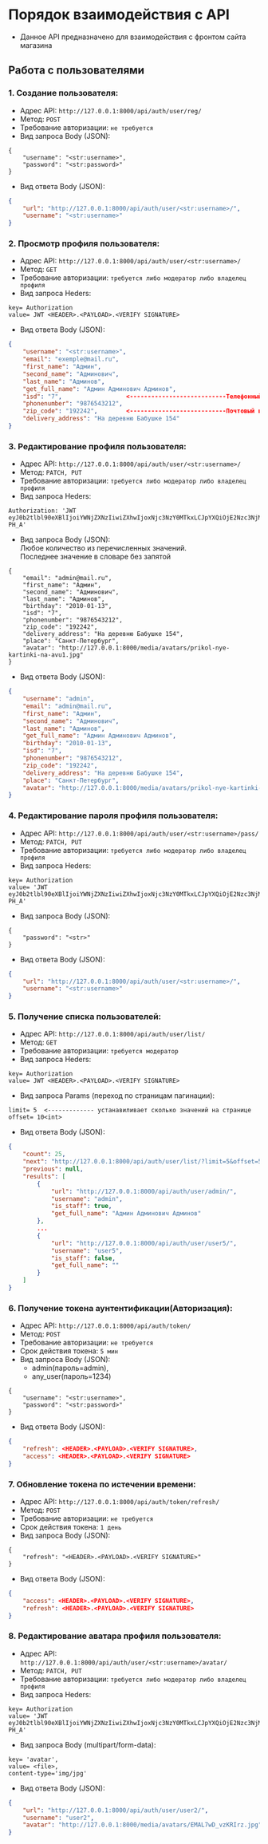# Порядок взаимодействия с API
* Данное API предназначено для взаимодействия с фронтом сайта магазина 
## Работа с пользователями 
### 1. Создание пользователя:
- Адрес API: `http://127.0.0.1:8000/api/auth/user/reg/` 
- Метод: `POST` 
- Требование авторизации: `не требуется` 
- Вид запроса Body (JSON):
```
{
    "username": "<str:username>",
    "password": "<str:password>"
}
```
- Вид ответа Body (JSON):
```JSON
{
    "url": "http://127.0.0.1:8000/api/auth/user/<str:username>/",
    "username": "<str:username>"
}
```
### 2. Просмотр профиля пользователя:
- Адрес API: `http://127.0.0.1:8000/api/auth/user/<str:username>/` 
- Метод: `GET` 
- Требование авторизации: `требуется либо модератор либо владелец профиля` 
- Вид запроса Heders:
```
key= Authorization
value= JWT <HEADER>.<PAYLOAD>.<VERIFY SIGNATURE>
```
- Вид ответа Body (JSON):
```JSON
{
    "username": "<str:username>", 
    "email": "exemple@mail.ru",
    "first_name": "Админ",
    "second_name": "Админович",
    "last_name": "Админов",
    "get_full_name": "Админ Админович Админов",
    "isd": "7",                  <---------------------------Телефонный код страны
    "phonenumber": "9876543212",
    "zip_code": "192242",        <---------------------------Почтовый индекс
    "delivery_address": "На деревню Бабушке 154"
}
```
### 3. Редактирование профиля пользователя:
- Адрес API: `http://127.0.0.1:8000/api/auth/user/<str:username>/` 
- Метод: `PATCH, PUT` 
- Требование авторизации: `требуется либо модератор либо владелец профиля` 
- Вид запроса Heders:
```
Authorization: 'JWT eyJ0b2tlbl90eXBlIjoiYWNjZXNzIiwiZXhwIjoxNjc3NzY0MTkxLCJpYXQiOjE2Nzc3NjM4OTEsImp0aSI6ImVjYmJkMjI5MTBkMzRmNTk5MDUxNTgzYWJkMzc3ZmU5IiwidXNlcl9pZCI6NDV9.uSUxsPqzTGajPMFnLKI4jnWLqCBPUwxfuI0uqK-PH_A'
```
- Вид запроса Body (JSON):   
Любое количество из перечисленных значений.   
Последнее значение в словаре без запятой
```
{
    "email": "admin@mail.ru",
    "first_name": "Админ",
    "second_name": "Админович",
    "last_name": "Админов",
    "birthday": "2010-01-13",
    "isd": "7",
    "phonenumber": "9876543212",
    "zip_code": "192242",
    "delivery_address": "На деревню Бабушке 154",
    "place": "Санкт-Петербург",
    "avatar": "http://127.0.0.1:8000/media/avatars/prikol-nye-kartinki-na-avu1.jpg"
}
```
- Вид ответа Body (JSON):
```JSON
{
    "username": "admin",
    "email": "admin@mail.ru",
    "first_name": "Админ",
    "second_name": "Админович",
    "last_name": "Админов",
    "get_full_name": "Админ Админович Админов",
    "birthday": "2010-01-13",
    "isd": "7",
    "phonenumber": "9876543212",
    "zip_code": "192242",
    "delivery_address": "На деревню Бабушке 154",
    "place": "Санкт-Петербург",
    "avatar": "http://127.0.0.1:8000/media/avatars/prikol-nye-kartinki-na-avu1.jpg"
}
```
### 4. Редактирование пароля профиля пользователя:
- Адрес API: `http://127.0.0.1:8000/api/auth/user/<str:username>/pass/` 
- Метод: `PATCH, PUT` 
- Требование авторизации: `требуется либо модератор либо владелец профиля` 
- Вид запроса Heders:
```
key= Authorization
value= 'JWT eyJ0b2tlbl90eXBlIjoiYWNjZXNzIiwiZXhwIjoxNjc3NzY0MTkxLCJpYXQiOjE2Nzc3NjM4OTEsImp0aSI6ImVjYmJkMjI5MTBkMzRmNTk5MDUxNTgzYWJkMzc3ZmU5IiwidXNlcl9pZCI6NDV9.uSUxsPqzTGajPMFnLKI4jnWLqCBPUwxfuI0uqK-PH_A'
```
- Вид запроса Body (JSON): 
```
{
    "password": "<str>"
}
```
- Вид ответа Body (JSON):
```JSON
{
    "url": "http://127.0.0.1:8000/api/auth/user/<str:username>/",
    "username": "<str:username>"
}
```
### 5. Получение списка пользователей:
- Адрес API: `http://127.0.0.1:8000/api/auth/user/list/` 
- Метод: `GET` 
- Требование авторизации: `требуется модератор ` 
- Вид запроса Heders:
```
key= Authorization
value= JWT <HEADER>.<PAYLOAD>.<VERIFY SIGNATURE>
```
- Вид запроса Params (переход по страницам пагинации):
```
limit= 5  <------------- устанавиливает сколько значений на странице 
offset= 10<int>
```
- Вид ответа Body (JSON):
```JSON
{
    "count": 25,
    "next": "http://127.0.0.1:8000/api/auth/user/list/?limit=5&offset=5",
    "previous": null,
    "results": [
        {
            "url": "http://127.0.0.1:8000/api/auth/user/admin/",
            "username": "admin",
            "is_staff": true,
            "get_full_name": "Админ Админович Админов"
        },
        ...
        {
            "url": "http://127.0.0.1:8000/api/auth/user/user5/",
            "username": "user5",
            "is_staff": false,
            "get_full_name": ""
        }
    ]
}
```
### 6. Получение токена аунтентификации(Авторизация):
- Адрес API: `http://127.0.0.1:8000/api/auth/token/` 
- Метод: `POST` 
- Требование авторизации: `не требуется`
- Срок действия токена: `5 мин`
- Вид запроса Body (JSON):  
  - admin(пароль=admin),  
  - any_user(пароль=1234)
```
{
    "username": "<str:username>",
    "password": "<str:password>"
}
```
- Вид ответа Body (JSON):
```JSON
{
    "refresh": <HEADER>.<PAYLOAD>.<VERIFY SIGNATURE>,
    "access": <HEADER>.<PAYLOAD>.<VERIFY SIGNATURE>
}
```
### 7. Обновление токена по истечении времени:
- Адрес API: `http://127.0.0.1:8000/api/auth/token/refresh/` 
- Метод: `POST` 
- Требование авторизации: `не требуется`
- Срок действия токена: `1 день`
- Вид запроса Body (JSON):  
```
{
    "refresh": "<HEADER>.<PAYLOAD>.<VERIFY SIGNATURE>"
}
```
- Вид ответа Body (JSON):
```JSON
{
    "access": <HEADER>.<PAYLOAD>.<VERIFY SIGNATURE>,
    "refresh": <HEADER>.<PAYLOAD>.<VERIFY SIGNATURE>
}
```
### 8. Редактирование аватара профиля пользователя:
- Адрес API: `http://127.0.0.1:8000/api/auth/user/<str:username>/avatar/` 
- Метод: `PATCH, PUT` 
- Требование авторизации: `требуется либо модератор либо владелец профиля` 
- Вид запроса Heders:
```
key= Authorization
value= 'JWT eyJ0b2tlbl90eXBlIjoiYWNjZXNzIiwiZXhwIjoxNjc3NzY0MTkxLCJpYXQiOjE2Nzc3NjM4OTEsImp0aSI6ImVjYmJkMjI5MTBkMzRmNTk5MDUxNTgzYWJkMzc3ZmU5IiwidXNlcl9pZCI6NDV9.uSUxsPqzTGajPMFnLKI4jnWLqCBPUwxfuI0uqK-PH_A'
```
- Вид запроса Body (multipart/form-data): 
```
key= 'avatar',
value= <file>,
content-type='img/jpg'
```
- Вид ответа Body (JSON):
```JSON
{
    "url": "http://127.0.0.1:8000/api/auth/user/user2/",
    "username": "user2",
    "avatar": "http://127.0.0.1:8000/media/avatars/EMAL7wD_vzKRIrz.jpg"
}
```
